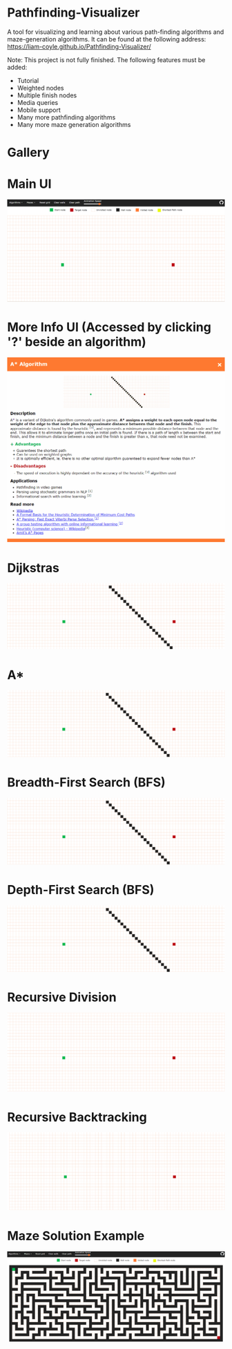 # Pathfinding-Visualizer
A tool for visualizing and learning about various path-finding algorithms and maze-generation algorithms.
It can be found at the following address: https://liam-coyle.github.io/Pathfinding-Visualizer/

Note: This project is not fully finished. The following features must be added:
<ul>
  <li>Tutorial</li>
  <li>Weighted nodes</li>
  <li>Multiple finish nodes</li>
  <li>Media queries</li>
  <li>Mobile support</li>
  <li>Many more pathfinding algorithms</li>
  <li>Many more maze generation algorithms</li>
</ul>

# Gallery
# Main UI
![UI](/Images/UI.png)

# More Info UI (Accessed by clicking '?' beside an algorithm)
![MoreInfo](/Gifs/MoreInfo.gif)

# Dijkstras
![Dijkstras](/Gifs/Pathfinding/dijkstras.gif)

# A*
![aStar](/Gifs/Pathfinding/aStar.gif)

# Breadth-First Search (BFS)
![breadthFirstSearch](/Gifs/Pathfinding/breadthFirstSearch.gif)

# Depth-First Search (BFS)
![depthFirstSearch](/Gifs/Pathfinding/depthFirstSearch.gif)

# Recursive Division
![recursiveDivision](/Gifs/MazeGeneration/recursiveDivision.gif)

# Recursive Backtracking
![recursiveBacktracking](/Gifs/MazeGeneration/recursiveBacktracking.gif)

# Maze Solution Example
![SearchExample](/Gifs/SearchExample.gif)

